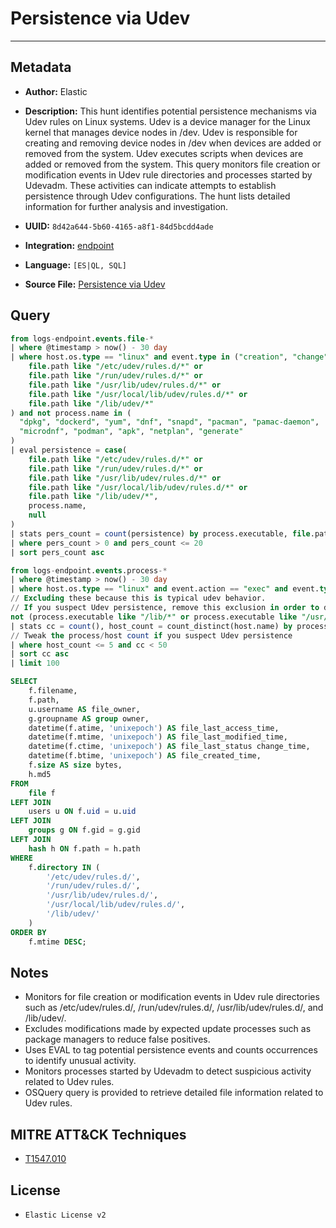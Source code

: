 # Persistence via Udev

---

## Metadata

- **Author:** Elastic
- **Description:** This hunt identifies potential persistence mechanisms via Udev rules on Linux systems. Udev is a device manager for the Linux kernel that manages device nodes in /dev. Udev is responsible for creating and removing device nodes in /dev when devices are added or removed from the system. Udev executes scripts when devices are added or removed from the system. This query monitors file creation or modification events in Udev rule directories and processes started by Udevadm. These activities can indicate attempts to establish persistence through Udev configurations. The hunt lists detailed information for further analysis and investigation.

- **UUID:** `8d42a644-5b60-4165-a8f1-84d5bcdd4ade`
- **Integration:** [endpoint](https://docs.elastic.co/integrations/endpoint)
- **Language:** `[ES|QL, SQL]`
- **Source File:** [Persistence via Udev](../queries/persistence_via_udev.toml)

## Query

```sql
from logs-endpoint.events.file-*
| where @timestamp > now() - 30 day
| where host.os.type == "linux" and event.type in ("creation", "change") and (
    file.path like "/etc/udev/rules.d/*" or
    file.path like "/run/udev/rules.d/*" or
    file.path like "/usr/lib/udev/rules.d/*" or
    file.path like "/usr/local/lib/udev/rules.d/*" or
    file.path like "/lib/udev/*"
) and not process.name in (
  "dpkg", "dockerd", "yum", "dnf", "snapd", "pacman", "pamac-daemon",
  "microdnf", "podman", "apk", "netplan", "generate"
)
| eval persistence = case(
    file.path like "/etc/udev/rules.d/*" or
    file.path like "/run/udev/rules.d/*" or
    file.path like "/usr/lib/udev/rules.d/*" or
    file.path like "/usr/local/lib/udev/rules.d/*" or
    file.path like "/lib/udev/*",
    process.name,
    null
)
| stats pers_count = count(persistence) by process.executable, file.path
| where pers_count > 0 and pers_count <= 20
| sort pers_count asc
```

```sql
from logs-endpoint.events.process-*
| where @timestamp > now() - 30 day
| where host.os.type == "linux" and event.action == "exec" and event.type == "start" and process.parent.name == "udevadm" and
// Excluding these because this is typical udev behavior.
// If you suspect Udev persistence, remove this exclusion in order to do a more elaborate search
not (process.executable like "/lib/*" or process.executable like "/usr/lib/*")
| stats cc = count(), host_count = count_distinct(host.name) by process.executable
// Tweak the process/host count if you suspect Udev persistence
| where host_count <= 5 and cc < 50
| sort cc asc
| limit 100
```

```sql
SELECT
    f.filename,
    f.path,
    u.username AS file_owner,
    g.groupname AS group owner,
    datetime(f.atime, 'unixepoch') AS file_last_access_time,
    datetime(f.mtime, 'unixepoch') AS file_last_modified_time,
    datetime(f.ctime, 'unixepoch') AS file_last_status change_time,
    datetime(f.btime, 'unixepoch') AS file_created_time,
    f.size AS size bytes,
    h.md5
FROM
    file f
LEFT JOIN
    users u ON f.uid = u.uid
LEFT JOIN
    groups g ON f.gid = g.gid
LEFT JOIN
    hash h ON f.path = h.path
WHERE
    f.directory IN (
        '/etc/udev/rules.d/',
        '/run/udev/rules.d/',
        '/usr/lib/udev/rules.d/',
        '/usr/local/lib/udev/rules.d/',
        '/lib/udev/'
    )
ORDER BY
    f.mtime DESC;
```

## Notes

- Monitors for file creation or modification events in Udev rule directories such as /etc/udev/rules.d/, /run/udev/rules.d/, /usr/lib/udev/rules.d/, and /lib/udev/.
- Excludes modifications made by expected update processes such as package managers to reduce false positives.
- Uses EVAL to tag potential persistence events and counts occurrences to identify unusual activity.
- Monitors processes started by Udevadm to detect suspicious activity related to Udev rules.
- OSQuery query is provided to retrieve detailed file information related to Udev rules.

## MITRE ATT&CK Techniques

- [T1547.010](https://attack.mitre.org/techniques/T1547/010)

## License

- `Elastic License v2`
